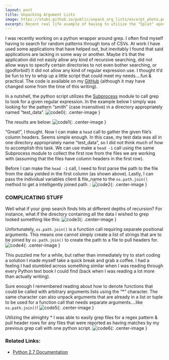 ```yaml
---
layout: post
title: Unpacking Argument Lists
image: https://stubs.github.io/public/unpack_arg_lists/excerpt_photo.png
excerpt: Recent real life example of having to utilize the "Splat" operator to work with variable length lists that are to be input to methods that require separate positional arguments.
---
```


I was recently working on a python wrapper around grep.  I often find myself having to search for random patterns through tons of CSVs.  At work I have used some applications that have helped out, but inevitably I found that said applications are lacking in some way or another.  Maybe it’s that the application did not easily allow any kind of recursive searching, did not allow ways to specify certain directories to not even bother searching, or (godforbid!) it did not allow any kind of regular expression use.  I thought it’d be fun to try to whip up a little script that could meet my needs….fun & practical.  The code is available on my [GitHub](http://www.github.com/stubs/py_grep_parse) (although it may have changed some from the time of this writing).


In a nutshell, the python script utilizes the [Subprocess](https://docs.python.org/2/library/subprocess.html) module to call grep to look for a given regular expression.  In the example below I simply was looking for the pattern “smith” (case insensitive) in a directory appropriately named “test_data”.
![code0]({{site.url}}/public/unpack_arg_lists/photo0.png){: .center-image }


The results are below:
![code1]({{site.url}}/public/unpack_arg_lists/photo1.png){: .center-image }


“Great!”, I thought.  Now I can make a `head` call to gather the given file’s column headers.  Seems simple enough. In this case, my test data was all in one directory appropriately name “test_data”, so I did not think much of how to accomplish this task. We can use make a `head -1` call using the same Subprocess module
to collect the first row from the files we are working with (assuming that the files have column headers in the first row).


Before I can make the `head -1` call, I need to first parse the path to the file from the data yielded in the first column (as shown above). Lastly, I can pass the individual variables client & file_name to the `os.path.join()` method to get a intelligently joined path. :
![code2]({{site.url}}/public/unpack_arg_lists/photo2.png){: .center-image }


### COMPLICATING STUFF
Well what if your grep search finds hits at different depths of recursion?  For instance, what if the directory containing all the data I wished to grep looked something like this:
![code3]({{site.url}}/public/unpack_arg_lists/photo3.png){: .center-image }


Unfortunately, `os.path.join()` is a function call requiring separate positional arguments.  This means one cannot simply create a list of strings that are to be joined by `os.path.join()` to create the path to a file to pull headers for.
![code4]({{site.url}}/public/unpack_arg_lists/photo4.png){: .center-image }


This puzzled me for a while, but rather than immediately try to start coding a solution I made myself take a quick break and grab a coffee.  I had a feeling I had stumbled across something similar when I was reading through every Python text book I could find (back when I was reading a lot more than actually writing).


Sure enough I remembered reading about how to denote functions that could be called with arbitrary arguments lists using the “*” character. The same character can also unpack arguments that are already in a list or tuple to be used for a function call that needs separate arguments….like `os.path.join()`!
![code5]({{site.url}}/public/unpack_arg_lists/photo5.png){: .center-image }


Utilizing the almighty * I was able to easily grep files for a regex pattern & pull header rows for any files that were reported as having matches by my previous grep call with one python script.
![code6]({{site.url}}/public/unpack_arg_lists/photo6.png){: .center-image }


### Related Links:
* [Python 2.7 Documentation](https://docs.python.org/2.7/tutorial/controlflow.html#unpacking-argument-lists)
